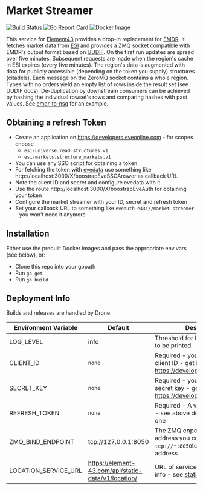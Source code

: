 # Market Streamer
[![Build Status](https://drone.element-43.com/api/badges/EVE-Tools/market-streamer/status.svg)](https://drone.element-43.com/EVE-Tools/market-streamer) [![Go Report Card](https://goreportcard.com/badge/github.com/eve-tools/market-streamer)](https://goreportcard.com/report/github.com/eve-tools/market-streamer) [![Docker Image](https://images.microbadger.com/badges/image/evetools/market-streamer.svg)](https://microbadger.com/images/evetools/market-streamer)

This service for [Element43](https://element-43.com) provides a drop-in replacement for [EMDR](http://www.eve-emdr.com/en/latest/). It fetches market data from [ESI](https://esi.tech.ccp.is/latest/) and provides a ZMQ socket compatible with EMDR's output format based on [UUDIF](http://dev.eve-central.com/unifieduploader/start). On the first run updates are spread over five minutes. Subsequent requests are made when the region's cache in ESI expires (every five minutes). The region's data is augmented with data for publicly accessible (depending on the token you supply) structures (citadels). Each message on the ZeroMQ socket contains a whole region. Types with no orders yield an empty list of rows inside the result set (see UUDIF docs). De-duplication by downstream consumers can be achieved by hashing the individual rowset's rows and comparing hashes with past values. See [emdr-to-nsq](https://github.com/EVE-Tools/emdr-to-nsq) for an example.

## Obtaining a refresh Token

* Create an application on https://developers.eveonline.com - for scopes choose
  * `esi-universe.read_structures.v1`
  * `esi-markets.structure_markets.v1`
* You can use any SSO script for obtaining a token
* For fetching the token with [evedata](https://github.com/antihax/evedata) use something like http://localhost:3000/X/boostrapEveSSOAnswer as callback URL
* Note the client ID and secret and configure evedata with it
* Use the route http://localhost:3000/X/boostrapEveAuth for obtaining your token
* Configure the market streamer with your ID, secret and refresh token
* Set your callback URL to something like `eveauth-e43://market-streamer` - you won't need it anymore

## Installation
Either use the prebuilt Docker images and pass the appropriate env vars (see below), or:

* Clone this repo into your gopath
* Run `go get`
* Run `go build`

## Deployment Info
Builds and releases are handled by Drone.

Environment Variable | Default | Description
--- | --- | ---
LOG_LEVEL | info | Threshold for logging messages to be printed
CLIENT_ID | `none` | Required - your 3rd party app's client ID - get it from https://developers.eveonline.com
SECRET_KEY | `none` | Required - your 3rd party app's secret key - get it from https://developers.eveonline.com
REFRESH_TOKEN | `none` | Required - A valid refresh token - see above docs for generating one
ZMQ_BIND_ENDPOINT | tcp://127.0.0.1:8050 | The ZMQ enpoint will bind to this address you could use `tcp://*:8050`to listen on any address
LOCATION_SERVICE_URL | https://element-43.com/api/static-data/v1/location/ | URL of service providing location info - see [static-data](https://github.com/EVE-Tools/static-data)